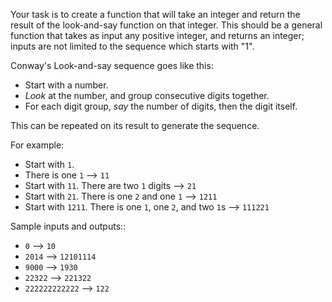 Your task is to create a function that will take an integer and return the result of the look-and-say function on that integer. This should be a general function that takes as input any positive integer, and returns an integer; inputs are not limited to the sequence which starts with "1".

Conway's Look-and-say sequence goes like this:

-   Start with a number.
-   _Look_ at the number, and group consecutive digits together.
-   For each digit group, _say_ the number of digits, then the digit itself.

This can be repeated on its result to generate the sequence.

For example:

-   Start with `1`.
-   There is one `1` --> `11`
-   Start with `11`. There are two `1` digits --> `21`
-   Start with `21`. There is one `2` and one `1` --> `1211`
-   Start with `1211`. There is one `1`, one `2`, and two `1`s --> `111221`

Sample inputs and outputs::

-   `0` --> `10`
-   `2014` --> `12101114`
-   `9000` --> `1930`
-   `22322` --> `221322`
-   `222222222222` --> `122`
